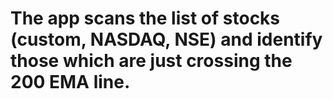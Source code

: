 # The app scans the list of stocks (custom, NASDAQ, NSE) and identify those which are just crossing the 200 EMA line.

